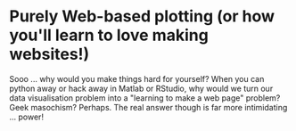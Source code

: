 # Purely Web-based plotting (or how you'll learn to love making websites!)

Sooo ... why would you make things hard for yourself?  When you can python away or hack away in Matlab or RStudio, why would we turn our data visualisation problem into a "learning to make a web page" problem?  Geek masochism? Perhaps.  The real answer though is far more intimidating ... power!